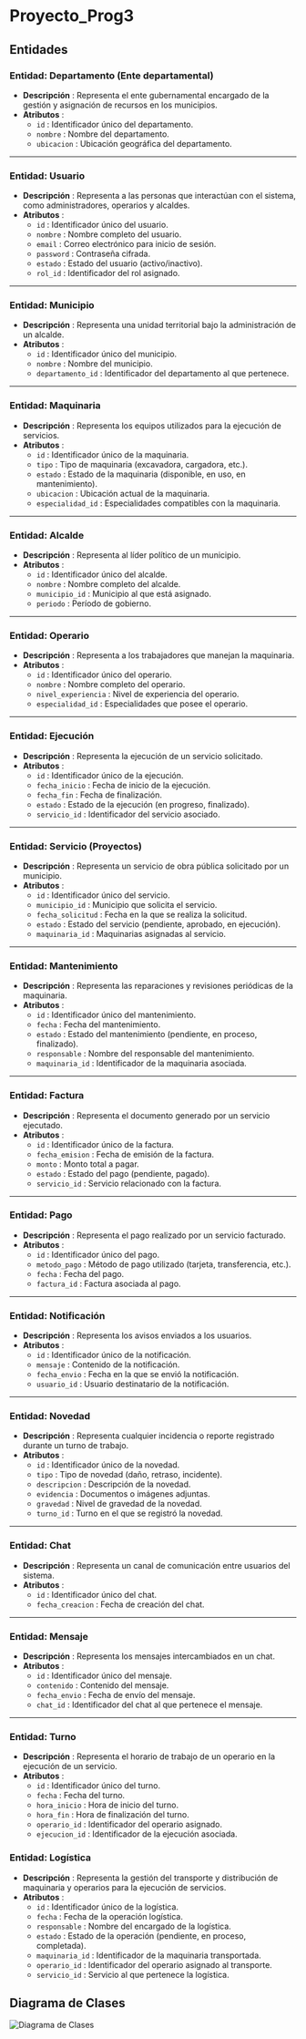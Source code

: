 # Proyecto_Prog3

## Entidades

### Entidad: Departamento (Ente departamental)
- **Descripción** : Representa el ente gubernamental encargado de la gestión y asignación de recursos en los municipios.
- **Atributos** : 
  - `id` : Identificador único del departamento.
  - `nombre` : Nombre del departamento.
  - `ubicacion` : Ubicación geográfica del departamento.

---

### Entidad: Usuario
- **Descripción** : Representa a las personas que interactúan con el sistema, como administradores, operarios y alcaldes.
- **Atributos** : 
  - `id` : Identificador único del usuario.
  - `nombre` : Nombre completo del usuario.
  - `email` : Correo electrónico para inicio de sesión.
  - `password` : Contraseña cifrada.
  - `estado` : Estado del usuario (activo/inactivo).
  - `rol_id` : Identificador del rol asignado.

---

### Entidad: Municipio
- **Descripción** : Representa una unidad territorial bajo la administración de un alcalde.
- **Atributos** : 
  - `id` : Identificador único del municipio.
  - `nombre` : Nombre del municipio.
  - `departamento_id` : Identificador del departamento al que pertenece.

---

### Entidad: Maquinaria
- **Descripción** : Representa los equipos utilizados para la ejecución de servicios.
- **Atributos** : 
  - `id` : Identificador único de la maquinaria.
  - `tipo` : Tipo de maquinaria (excavadora, cargadora, etc.).
  - `estado` : Estado de la maquinaria (disponible, en uso, en mantenimiento).
  - `ubicacion` : Ubicación actual de la maquinaria.
  - `especialidad_id` : Especialidades compatibles con la maquinaria.

---

### Entidad: Alcalde
- **Descripción** : Representa al líder político de un municipio.
- **Atributos** : 
  - `id` : Identificador único del alcalde.
  - `nombre` : Nombre completo del alcalde.
  - `municipio_id` : Municipio al que está asignado.
  - `periodo` : Período de gobierno.

---

### Entidad: Operario
- **Descripción** : Representa a los trabajadores que manejan la maquinaria.
- **Atributos** : 
  - `id` : Identificador único del operario.
  - `nombre` : Nombre completo del operario.
  - `nivel_experiencia` : Nivel de experiencia del operario.
  - `especialidad_id` : Especialidades que posee el operario.

---

### Entidad: Ejecución
- **Descripción** : Representa la ejecución de un servicio solicitado.
- **Atributos** : 
  - `id` : Identificador único de la ejecución.
  - `fecha_inicio` : Fecha de inicio de la ejecución.
  - `fecha_fin` : Fecha de finalización.
  - `estado` : Estado de la ejecución (en progreso, finalizado).
  - `servicio_id` : Identificador del servicio asociado.

---

### Entidad: Servicio (Proyectos)
- **Descripción** : Representa un servicio de obra pública solicitado por un municipio.
- **Atributos** : 
  - `id` : Identificador único del servicio.
  - `municipio_id` : Municipio que solicita el servicio.
  - `fecha_solicitud` : Fecha en la que se realiza la solicitud.
  - `estado` : Estado del servicio (pendiente, aprobado, en ejecución).
  - `maquinaria_id` : Maquinarias asignadas al servicio.

---

### Entidad: Mantenimiento
- **Descripción** : Representa las reparaciones y revisiones periódicas de la maquinaria.
- **Atributos** : 
  - `id` : Identificador único del mantenimiento.
  - `fecha` : Fecha del mantenimiento.
  - `estado` : Estado del mantenimiento (pendiente, en proceso, finalizado).
  - `responsable` : Nombre del responsable del mantenimiento.
  - `maquinaria_id` : Identificador de la maquinaria asociada.

---

### Entidad: Factura
- **Descripción** : Representa el documento generado por un servicio ejecutado.
- **Atributos** : 
  - `id` : Identificador único de la factura.
  - `fecha_emision` : Fecha de emisión de la factura.
  - `monto` : Monto total a pagar.
  - `estado` : Estado del pago (pendiente, pagado).
  - `servicio_id` : Servicio relacionado con la factura.

---

### Entidad: Pago
- **Descripción** : Representa el pago realizado por un servicio facturado.
- **Atributos** : 
  - `id` : Identificador único del pago.
  - `metodo_pago` : Método de pago utilizado (tarjeta, transferencia, etc.).
  - `fecha` : Fecha del pago.
  - `factura_id` : Factura asociada al pago.

---

### Entidad: Notificación
- **Descripción** : Representa los avisos enviados a los usuarios.
- **Atributos** : 
  - `id` : Identificador único de la notificación.
  - `mensaje` : Contenido de la notificación.
  - `fecha_envio` : Fecha en la que se envió la notificación.
  - `usuario_id` : Usuario destinatario de la notificación.

---

### Entidad: Novedad
- **Descripción** : Representa cualquier incidencia o reporte registrado durante un turno de trabajo.
- **Atributos** : 
  - `id` : Identificador único de la novedad.
  - `tipo` : Tipo de novedad (daño, retraso, incidente).
  - `descripcion` : Descripción de la novedad.
  - `evidencia` : Documentos o imágenes adjuntas.
  - `gravedad` : Nivel de gravedad de la novedad.
  - `turno_id` : Turno en el que se registró la novedad.

---

### Entidad: Chat
- **Descripción** : Representa un canal de comunicación entre usuarios del sistema.
- **Atributos** : 
  - `id` : Identificador único del chat.
  - `fecha_creacion` : Fecha de creación del chat.

---

### Entidad: Mensaje
- **Descripción** : Representa los mensajes intercambiados en un chat.
- **Atributos** : 
  - `id` : Identificador único del mensaje.
  - `contenido` : Contenido del mensaje.
  - `fecha_envio` : Fecha de envío del mensaje.
  - `chat_id` : Identificador del chat al que pertenece el mensaje.

---

### Entidad: Turno
- **Descripción** : Representa el horario de trabajo de un operario en la ejecución de un servicio.
- **Atributos** : 
  - `id` : Identificador único del turno.
  - `fecha` : Fecha del turno.
  - `hora_inicio` : Hora de inicio del turno.
  - `hora_fin` : Hora de finalización del turno.
  - `operario_id` : Identificador del operario asignado.
  - `ejecucion_id` : Identificador de la ejecución asociada.



### Entidad: Logística
- **Descripción** : Representa la gestión del transporte y distribución de maquinaria y operarios para la ejecución de servicios.
- **Atributos** : 
  - `id` : Identificador único de la logística.
  - `fecha` : Fecha de la operación logística.
  - `responsable` : Nombre del encargado de la logística.
  - `estado` : Estado de la operación (pendiente, en proceso, completada).
  - `maquinaria_id` : Identificador de la maquinaria transportada.
  - `operario_id` : Identificador del operario asignado al transporte.
  - `servicio_id` : Servicio al que pertenece la logística.


## Diagrama de Clases

![Diagrama de Clases](ruta/al/diagrama.png)

